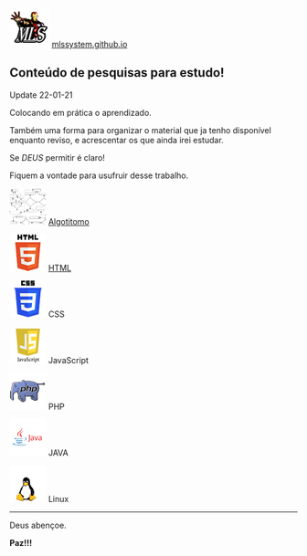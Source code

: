 ![](https://github.com/mlssystem/mlssystem.github.io/blob/master/img/menu.png) [mlssystem.github.io](https://mlssystem.github.io)

## Conteúdo de pesquisas para estudo!   
Update 22-01-21

Colocando em prática o aprendizado.

Também uma forma para organizar o material que ja tenho disponível enquanto reviso, e acrescentar os que ainda irei estudar.

Se _DEUS_ permitir é claro!

Fiquem a vontade para usufruir desse trabalho.


![](https://github.com/mlssystem/mlssystem.github.io/blob/master/img/alg.png) [Algotitomo](https://mlssystem.github.io/algoritmo/)

![](https://github.com/mlssystem/mlssystem.github.io/blob/master/img/htm.png) [HTML](https://mlssystem.github.io/html/) 

![](https://github.com/mlssystem/mlssystem.github.io/blob/master/img/css-r.png) CSS

![](https://github.com/mlssystem/mlssystem.github.io/blob/master/img/js.png) JavaScript

![](https://github.com/mlssystem/mlssystem.github.io/blob/master/img/php-r.png) PHP

![](https://github.com/mlssystem/mlssystem.github.io/blob/master/img/jav.png) JAVA

![](https://github.com/mlssystem/mlssystem.github.io/blob/master/img/linux-r.png) Linux   

---

Deus abençoe.

**Paz!!!**
